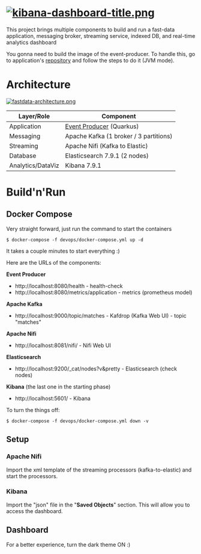 # [![kibana-dashboard-title.png](https://i.postimg.cc/Y0GPkdJJ/kibana-dashboard-title.png)](https://postimg.cc/zHN7FFDj)
This project brings multiple components to build and run a fast-data application, messaging broker, streaming service, indexed DB, and real-time analytics dashboard

You gonna need to build the image of the event-producer. To handle this, go to application's [repository](https://github.com/lmassaoy/valorant-matches-event-producer) and follow the steps to do it (JVM mode).

# Architecture
[![fastdata-architecture.png](https://i.postimg.cc/RhrhKF4D/fastdata-architecture.png)](https://postimg.cc/FdZhQhfy)

| Layer/Role | Component |
|-|-|
| Application | [Event Producer](https://github.com/lmassaoy/valorant-matches-event-producer) (Quarkus) |
| Messaging | Apache Kafka (1 broker / 3 partitions) |
| Streaming | Apache Nifi (Kafka to Elastic) |
| Database | Elasticsearch 7.9.1 (2 nodes) |
| Analytics/DataViz | Kibana 7.9.1 |

# Build'n'Run

## Docker Compose
Very straight forward, just run the command to start the containers
```
$ docker-compose -f devops/docker-compose.yml up -d
```
It takes a couple minutes to start everything  :)

Here are the URLs of the components:

**Event Producer**
- http://localhost:8080/health - health-check
- http://localhost:8080/metrics/application - metrics (prometheus model)

**Apache Kafka**
- http://localhost:9000/topic/matches - Kafdrop (Kafka Web UI) - topic "matches"

**Apache Nifi**
- http://localhost:8081/nifi/ - Nifi Web UI

**Elasticsearch**
- http://localhost:9200/_cat/nodes?v&pretty - Elasticsearch (check nodes)

**Kibana** (the last one in the starting phase)
- http://localhost:5601/ - Kibana


To turn the things off:
```
$ docker-compose -f devops/docker-compose.yml down -v
```

## Setup
### Apache Nifi
Import the xml template of the streaming processors (kafka-to-elastic) and start the processors.



### Kibana
Import the "json" file in the "**Saved Objects**" section. This will allow you to access the dashboard.

## Dashboard
For a better experience, turn the dark theme ON :)
